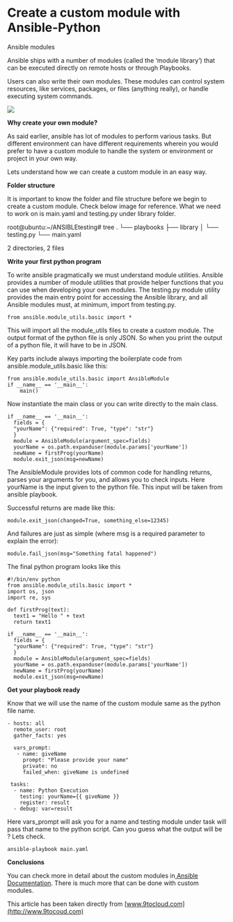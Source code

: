 
# Create a custom module with Ansible-Python

Ansible modules

Ansible ships with a number of modules (called the ‘module library’) that can be executed directly on remote hosts or through Playbooks.

Users can also write their own modules. These modules can control system resources, like services, packages, or files (anything really), or handle executing system commands.

![](https://cdn-images-1.medium.com/max/2000/1*ISR7ykoXb5VyESCWdbkZBQ.jpeg)

**Why create your own module?**

As said earlier, ansible has lot of modules to perform various tasks. But different environment can have different requirements wherein you would prefer to have a custom module to handle the system or environment or project in your own way.

Lets understand how we can create a custom module in an easy way.

**Folder structure**

It is important to know the folder and file structure before we begin to create a custom module. Check below image for reference. What we need to work on is main.yaml and testing.py under library folder.

root@ubuntu:~/ANSIBLEtesting# tree
.
└── playbooks
 ├── library
 │ └── testing.py
 └── main.yaml

2 directories, 2 files

**Write your first python program**

To write ansible pragmatically we must understand module utilities. Ansible provides a number of module utilities that provide helper functions that you can use when developing your own modules. The testing.py module utility provides the main entry point for accessing the Ansible library, and all Ansible modules must, at minimum, import from testing.py.

    from ansible.module_utils.basic import *

This will import all the module_utils files to create a custom module. The output format of the python file is only JSON. So when you print the output of a python file, it will have to be in JSON.

Key parts include always importing the boilerplate code from ansible.module_utils.basic like this:

    from ansible.module_utils.basic import AnsibleModule
    if __name__ == '__main__':
        main()

Now instantiate the main class or you can write directly to the main class.

    if __name__ == '__main__':
      fields = {
      "yourName": {"required": True, "type": "str"}
      }
      module = AnsibleModule(argument_spec=fields)
      yourName = os.path.expanduser(module.params['yourName'])
      newName = firstProg(yourName)
      module.exit_json(msg=newName)

The AnsibleModule provides lots of common code for handling returns, parses your arguments for you, and allows you to check inputs. Here yourName is the input given to the python file. This input will be taken from ansible playbook.

Successful returns are made like this:

    module.exit_json(changed=True, something_else=12345)

And failures are just as simple (where msg is a required parameter to explain the error):

    module.fail_json(msg="Something fatal happened")

The final python program looks like this

    #!/bin/env python
    from ansible.module_utils.basic import *
    import os, json
    import re, sys

    def firstProg(text):
      text1 = "Hello " + text
      return text1

    if __name__ == '__main__':
      fields = {
      "yourName": {"required": True, "type": "str"}
      }
      module = AnsibleModule(argument_spec=fields)
      yourName = os.path.expanduser(module.params['yourName'])
      newName = firstProg(yourName)
      module.exit_json(msg=newName)

**Get your playbook ready**

Know that we will use the name of the custom module same as the python file name.

    - hosts: all
      remote_user: root
      gather_facts: yes

      vars_prompt:
       - name: giveName
         prompt: "Please provide your name"
         private: no
         failed_when: giveName is undefined

     tasks:
      - name: Python Execution
        testing: yourName={{ giveName }}
        register: result
      - debug: var=result

Here vars_prompt will ask you for a name and testing module under task will pass that name to the python script. Can you guess what the output will be ? Lets check.

    ansible-playbook main.yaml

**Conclusions**

You can check more in detail about the custom modules in[ Ansible Documentation](http://docs.ansible.com/ansible/latest/dev_guide/developing_modules.html). There is much more that can be done with custom modules.

This article has been taken directly from [www.9tocloud.com](http://www.9tocoud.com)
